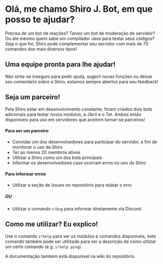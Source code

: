 # Olá, me chamo Shiro J. Bot, em que posso te ajudar?
Precisa de um bot de reações? Talvez um bot de moderação de servidor? Ou até mesmo quem sabe um compilador Java para testar seus códigos?
Seja o que for, Shiro pode complementar seu servidor com mais de 70 comandos dos mais diversos tipos!

## Uma equipe pronta para lhe ajudar!
Não sinta-se inseguro para pedir ajuda, sugerir novas funções ou deixar seu comentário sobre a Shiro, estamos sempre abertos para seu feedback!

## Seja um parceiro!
Pela Shiro estar em desenvolvimento constante, foram criados dois bots adicionais para testar novos módulos, a Jibril e o Tet.
Ambos estão disponíveis para uso em servidores que aceitem tornar-se parceiros!

#### Para ser um parceiro
* Convidar um dos desenvolvedores para participar do servidor, a fim de monitorar o uso da Shiro
* Ter ao menos 20 membros ativos
* Utilizar a Shiro como um dos bots principais
* Informar os desenvolvedores caso ocorram erros no uso da Shiro

#### Para informar erros
* Utilizar a seção de _Issues_ no repositório para relatar o erro
##### OU
* Utilizar o comando `s!bug` para informar diretamente via Discord

## Como me utilizar? Eu explico!
Use o comando `s!help` para ver os módulos e comandos disponíveis, este comando também pode ser utilizado para ver a descrição de como utilizar um certo comando (e.g. `s!help ping`).

A documentação também está disponivel na wiki do repositório.
